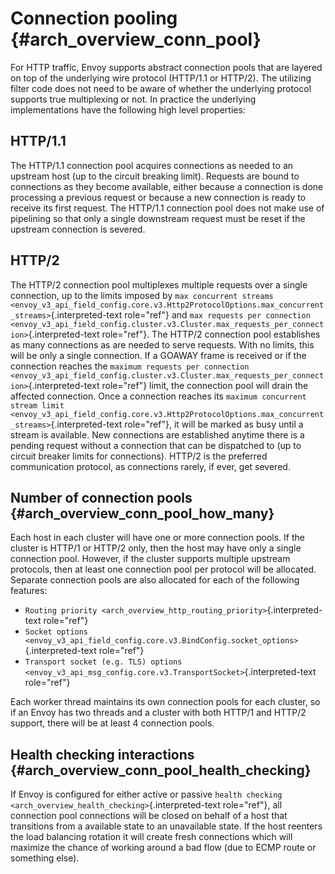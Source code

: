 Connection pooling {#arch_overview_conn_pool}
==================

For HTTP traffic, Envoy supports abstract connection pools that are
layered on top of the underlying wire protocol (HTTP/1.1 or HTTP/2). The
utilizing filter code does not need to be aware of whether the
underlying protocol supports true multiplexing or not. In practice the
underlying implementations have the following high level properties:

HTTP/1.1
--------

The HTTP/1.1 connection pool acquires connections as needed to an
upstream host (up to the circuit breaking limit). Requests are bound to
connections as they become available, either because a connection is
done processing a previous request or because a new connection is ready
to receive its first request. The HTTP/1.1 connection pool does not make
use of pipelining so that only a single downstream request must be reset
if the upstream connection is severed.

HTTP/2
------

The HTTP/2 connection pool multiplexes multiple requests over a single
connection, up to the limits imposed by `max concurrent streams
<envoy_v3_api_field_config.core.v3.Http2ProtocolOptions.max_concurrent_streams>`{.interpreted-text
role="ref"} and `max
requests per connection <envoy_v3_api_field_config.cluster.v3.Cluster.max_requests_per_connection>`{.interpreted-text
role="ref"}. The HTTP/2 connection pool establishes as many connections
as are needed to serve requests. With no limits, this will be only a
single connection. If a GOAWAY frame is received or if the connection
reaches the `maximum requests per connection
<envoy_v3_api_field_config.cluster.v3.Cluster.max_requests_per_connection>`{.interpreted-text
role="ref"} limit, the connection pool will drain the affected
connection. Once a connection reaches its `maximum concurrent
stream limit <envoy_v3_api_field_config.core.v3.Http2ProtocolOptions.max_concurrent_streams>`{.interpreted-text
role="ref"}, it will be marked as busy until a stream is available. New
connections are established anytime there is a pending request without a
connection that can be dispatched to (up to circuit breaker limits for
connections). HTTP/2 is the preferred communication protocol, as
connections rarely, if ever, get severed.

Number of connection pools {#arch_overview_conn_pool_how_many}
--------------------------

Each host in each cluster will have one or more connection pools. If the
cluster is HTTP/1 or HTTP/2 only, then the host may have only a single
connection pool. However, if the cluster supports multiple upstream
protocols, then at least one connection pool per protocol will be
allocated. Separate connection pools are also allocated for each of the
following features:

-   `Routing priority <arch_overview_http_routing_priority>`{.interpreted-text
    role="ref"}
-   `Socket options <envoy_v3_api_field_config.core.v3.BindConfig.socket_options>`{.interpreted-text
    role="ref"}
-   `Transport socket (e.g. TLS) options <envoy_v3_api_msg_config.core.v3.TransportSocket>`{.interpreted-text
    role="ref"}

Each worker thread maintains its own connection pools for each cluster,
so if an Envoy has two threads and a cluster with both HTTP/1 and HTTP/2
support, there will be at least 4 connection pools.

Health checking interactions {#arch_overview_conn_pool_health_checking}
----------------------------

If Envoy is configured for either active or passive `health checking
<arch_overview_health_checking>`{.interpreted-text role="ref"}, all
connection pool connections will be closed on behalf of a host that
transitions from a available state to an unavailable state. If the host
reenters the load balancing rotation it will create fresh connections
which will maximize the chance of working around a bad flow (due to ECMP
route or something else).
